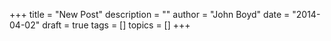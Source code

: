 +++
title = "New Post"
description = ""
author = "John Boyd"
date = "2014-04-02"
draft = true
tags = []
topics = []
+++